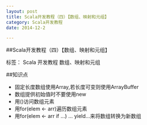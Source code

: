 ```yaml
---
layout: post
title: Scala开发教程（四）【数组、映射和元组】
category: Scala开发教程
date: 2014-12-2

---
```


##Scala开发教程（四）【数组、映射和元组】

标签： Scala 开发教程 数组、映射和元组

##知识点
>
- 固定长度数组使用Array,若长度可变则使用ArrayBuffer
- 数组提供初始值时不要使用new
- 用()访问数组元素
- 用for(elem <- arr)遍历数组元素
- 用for(elem <- arr if ...) ... yield...来将数组转换为新数组

<!-- more -->


















